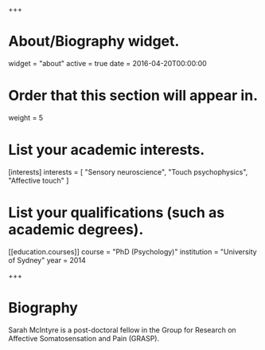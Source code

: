 +++
# About/Biography widget.
widget = "about"
active = true
date = 2016-04-20T00:00:00

# Order that this section will appear in.
weight = 5

# List your academic interests.
[interests]
  interests = [
    "Sensory neuroscience",
    "Touch psychophysics",
    "Affective touch"
  ]

# List your qualifications (such as academic degrees).
[[education.courses]]
  course = "PhD (Psychology)"
  institution = "University of Sydney"
  year = 2014
 
+++

# Biography

Sarah McIntyre is a post-doctoral fellow in the Group for Research on Affective Somatosensation and Pain (GRASP). 
